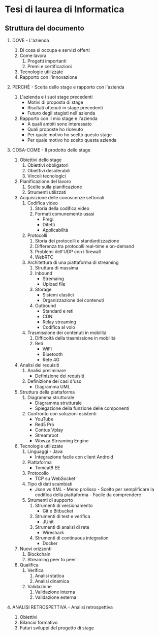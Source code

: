 # Tesi di laurea di Informatica

## Struttura del documento

1. DOVE - L'azienda
      1. Di cosa si occupa e servizi offerti
      2. Come lavora
            1. Progetti importanti
            2. Premi e certificazioni
      3. Tecnologie utilizzate
      4. Rapporto con l'innovazione

2. PERCHÈ - Scelta dello stage e rapporto con l'azienda
      1. L'azienda e i suoi stage precedenti
            - Motivi di proposta di stage
            - Risultati ottenuti in stage precedenti
            - Futuro degli stagisti nell'azienda
      2. Rapporto con il mio stage e l'azienda
            - A quali ambiti sono interessato
            - Quali proposte ho ricevuto
            - Per quale motivo ho scelto questo stage
            - Per quale motivo ho scelto questa azienda

3. COSA-COME - Il prodotto dello stage
      1. Obiettivi dello stage
            1. Obiettivi obbligatori
            2. Obiettivi desiderabili
            3. Vincoli tecnologici
      2. Pianificazione del lavoro
            1. Scelte sulla pianificazione
            2. Strumenti utilizzati
      3. Acquisizione delle conoscenze settoriali
            1. Codifica video
                  1. Storia della codifica video
                  2. Formati comunemente usasi
                        - Pregi
                        - Difetti
                        - Applicabilità
            2. Protocolli
                  1. Storia dei protocolli e standardizzazione
                  2. Differenza tra protocolli real-time e on-demand
                  3. Problemi dell'UDP con i firewall
                  4. WebRTC
            3. Architettura di una piattaforma di streaming
                  1. Struttura di massima
                  2. Inbound
                        - Stremaing
                        - Upload file
                  3. Storage
                        - Sistemi elastici
                        - Organizzazione dei contenuti
                  4. Outbound
                        - Standard e reti
                        - CDN
                        - Relay streaming
                        - Codifica al volo
            4. Trasmissione dei contenuti in mobilità
                  1. Difficoltà della trasmissione in mobilità 
                  2. Reti 
                        - WiFi 
                        - Bluetooth 
                        - Rete 4G
      4. Analisi dei requisiti
            1. Analisi preliminare
                  - Definizione dei requisiti
            2. Definizione dei casi d'uso
                  - Diagramma UML
      5. Struttura della piattaforma
            1. Diagramma strutturale
                  - Diagramma strutturale
                  - Spiegazione della funzione delle componenti
            2. Confronto con soluzioni esistenti
                  - YouTube
                  - Red5 Pro
                  - Contus Vplay
                  - Streamroot
                  - Wowza Streaming Engine
      6. Tecnologie utilizzate
            1. Linguaggi - Java
                  - Integrazione facile con client Android
            2. Piattaforma
                  - Tomcat8 EE
            3. Protocollo
                  - TCP su WebSocket
            4. Tipo di dati scambiati
                  - Json vs XML
                        - Meno prolisso
                        - Scelto per semplificare la codifica della piattaforma
                        - Facile da comprendere
            5. Strumenti di supporto
                  1. Strumenti di versionamento
                        - Git e Bitbucket
                  2. Strumenti di test e verifica
                        - JUnit
                  3. Strumenti di analisi di rete
                        - Wireshark
                  4. Strumenti di continuous integration
                        - Docker
      7. Nuovi orizzonti
            1. Blockchain
            2. Streaming peer to peer
      8. Qualifica
            1. Verifica
                  1. Analisi statica
                  2. Analisi dinamica      
            2. Validazione
                  1. Validazione interna
                  2. Validazione esterna

4. ANALISI RETROSPETTIVA - Analisi retrospettiva
      1. Obiettivi
      2. Bilancio formativo
      3. Futuri sviluppi del progetto di stage